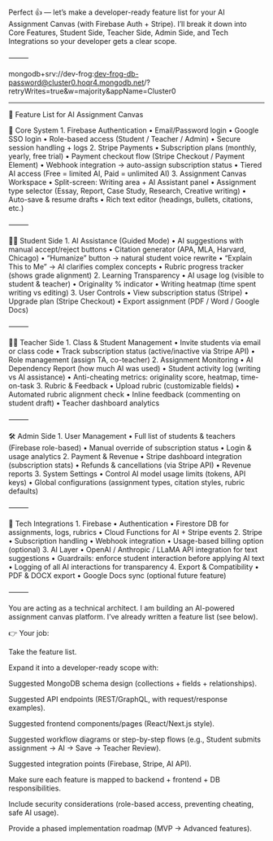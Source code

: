 Perfect 👍 — let’s make a developer-ready feature list for your AI Assignment Canvas (with Firebase Auth + Stripe).
I’ll break it down into Core Features, Student Side, Teacher Side, Admin Side, and Tech Integrations so your developer gets a clear scope.

⸻

mongodb+srv://dev-frog:dev-frog-db-password@cluster0.hoqr4.mongodb.net/?retryWrites=true&w=majority&appName=Cluster0

----

📌 Feature List for AI Assignment Canvas

🔐 Core System
	1.	Firebase Authentication
	•	Email/Password login
	•	Google SSO login
	•	Role-based access (Student / Teacher / Admin)
	•	Secure session handling + logs
	2.	Stripe Payments
	•	Subscription plans (monthly, yearly, free trial)
	•	Payment checkout flow (Stripe Checkout / Payment Element)
	•	Webhook integration → auto-assign subscription status
	•	Tiered AI access (Free = limited AI, Paid = unlimited AI)
	3.	Assignment Canvas Workspace
	•	Split-screen: Writing area + AI Assistant panel
	•	Assignment type selector (Essay, Report, Case Study, Research, Creative writing)
	•	Auto-save & resume drafts
	•	Rich text editor (headings, bullets, citations, etc.)

⸻

👨‍🎓 Student Side
	1.	AI Assistance (Guided Mode)
	•	AI suggestions with manual accept/reject buttons
	•	Citation generator (APA, MLA, Harvard, Chicago)
	•	“Humanize” button → natural student voice rewrite
	•	“Explain This to Me” → AI clarifies complex concepts
	•	Rubric progress tracker (shows grade alignment)
	2.	Learning Transparency
	•	AI usage log (visible to student & teacher)
	•	Originality % indicator
	•	Writing heatmap (time spent writing vs editing)
	3.	User Controls
	•	View subscription status (Stripe)
	•	Upgrade plan (Stripe Checkout)
	•	Export assignment (PDF / Word / Google Docs)

⸻

👩‍🏫 Teacher Side
	1.	Class & Student Management
	•	Invite students via email or class code
	•	Track subscription status (active/inactive via Stripe API)
	•	Role management (assign TA, co-teacher)
	2.	Assignment Monitoring
	•	AI Dependency Report (how much AI was used)
	•	Student activity log (writing vs AI assistance)
	•	Anti-cheating metrics: originality score, heatmap, time-on-task
	3.	Rubric & Feedback
	•	Upload rubric (customizable fields)
	•	Automated rubric alignment check
	•	Inline feedback (commenting on student draft)
	•	Teacher dashboard analytics

⸻

🛠️ Admin Side
	1.	User Management
	•	Full list of students & teachers (Firebase role-based)
	•	Manual override of subscription status
	•	Login & usage analytics
	2.	Payment & Revenue
	•	Stripe dashboard integration (subscription stats)
	•	Refunds & cancellations (via Stripe API)
	•	Revenue reports
	3.	System Settings
	•	Control AI model usage limits (tokens, API keys)
	•	Global configurations (assignment types, citation styles, rubric defaults)

⸻

🔧 Tech Integrations
	1.	Firebase
	•	Authentication
	•	Firestore DB for assignments, logs, rubrics
	•	Cloud Functions for AI + Stripe events
	2.	Stripe
	•	Subscription handling
	•	Webhook integration
	•	Usage-based billing option (optional)
	3.	AI Layer
	•	OpenAI / Anthropic / LLaMA API integration for text suggestions
	•	Guardrails: enforce student interaction before applying AI text
	•	Logging of all AI interactions for transparency
	4.	Export & Compatibility
	•	PDF & DOCX export
	•	Google Docs sync (optional future feature)

⸻

You are acting as a technical architect. I am building an AI-powered assignment canvas platform. I’ve already written a feature list (see below).

👉 Your job:

Take the feature list.

Expand it into a developer-ready scope with:

Suggested MongoDB schema design (collections + fields + relationships).

Suggested API endpoints (REST/GraphQL, with request/response examples).

Suggested frontend components/pages (React/Next.js style).

Suggested workflow diagrams or step-by-step flows (e.g., Student submits assignment → AI → Save → Teacher Review).

Suggested integration points (Firebase, Stripe, AI API).

Make sure each feature is mapped to backend + frontend + DB responsibilities.

Include security considerations (role-based access, preventing cheating, safe AI usage).

Provide a phased implementation roadmap (MVP → Advanced features).